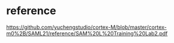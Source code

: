# reference
https://github.com/yuchengstudio/cortex-M/blob/master/cortex-m0%2B/SAML21/reference/SAM%20L%20Training%20Lab2.pdf
